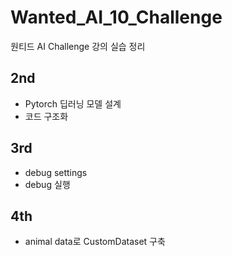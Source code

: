 # Wanted_AI_10_Challenge
원티드 AI Challenge 강의 실습 정리

## 2nd
- Pytorch 딥러닝 모델 설계
- 코드 구조화

## 3rd
- debug settings
- debug 실행

## 4th
- animal data로 CustomDataset 구축